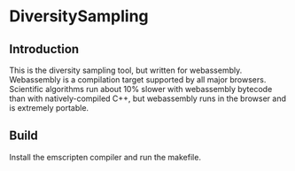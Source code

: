 # DiversitySampling


## Introduction
This is the diversity sampling tool, but written for webassembly. Webassembly is a compilation target supported by all major browsers. Scientific algorithms run about 10% slower with webassembly bytecode than with natively-compiled C++, but webassembly runs in the browser and is extremely portable.

## Build
Install the emscripten compiler and run the makefile. 


